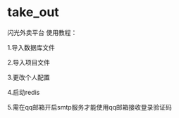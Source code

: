 # take_out
闪光外卖平台
使用教程：

1.导入数据库文件

2.导入项目文件

3.更改个人配置

4.启动redis

5.需在qq邮箱开启smtp服务才能使用qq邮箱接收登录验证码

